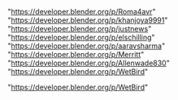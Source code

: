 "https://developer.blender.org/p/Roma4avr"
"https://developer.blender.org/p/khanjoya9991"
"https://developer.blender.org/p/justnews"
"https://developer.blender.org/p/elschilling"
"https://developer.blender.org/p/aaravsharma"
"https://developer.blender.org/p/Merritt"
"https://developer.blender.org/p/Allenwade830"
"https://developer.blender.org/p/WetBird"
 
"https://developer.blender.org/p/WetBird"
 
